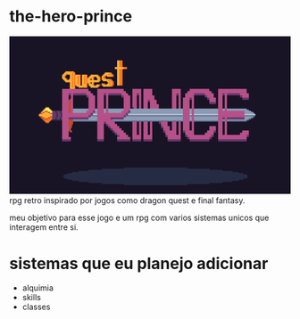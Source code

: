 # the-hero-prince

<img src='./recursos/misc/title-screen.gif'>
rpg retro inspirado por jogos como dragon quest e final fantasy.

meu objetivo para esse jogo e um rpg com varios sistemas unicos
que interagem entre si.

# sistemas que eu planejo adicionar
* alquimia
* skills
* classes
